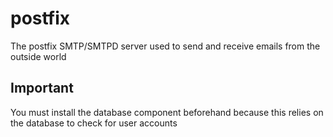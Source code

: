 # postfix
The postfix SMTP/SMTPD server used to send and receive emails from the outside world

## Important
You must install the database component beforehand because this relies on the database to check for user accounts

